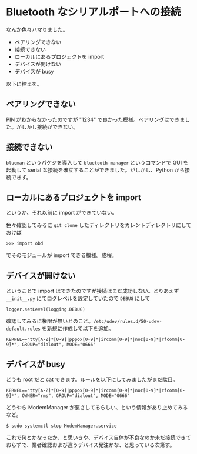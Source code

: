 # Bluetooth なシリアルポートへの接続

なんか色々ハマりました。

- ペアリングできない
- 接続できない
- ローカルにあるプロジェクトを import
- デバイスが開けない
- デバイスが busy

以下に控えを。

<!-- more -->

ペアリングできない
---------------------

PIN がわからなかったのですが "1234" で良かった模様。ペアリングはできました。がしかし接続ができない。

接続できない
---------------------

`blueman` というパケジを導入して `bluetooth-manager` というコマンドで GUI を起動して serial な接続を確立することができました。がしかし、Python から接続できず。

ローカルにあるプロジェクトを import
---------------------

というか、それ以前に import ができていない。

色々確認してみるに `git clone` したディレクトリをカレントディレクトリにしておけば

```
>>> import obd
```

でそのモジュールが import できる模様。成程。

デバイスが開けない
---------------------

ということで import はできたのですが接続はまだ成功しない。とりあえず `__init__.py` にてログレベルを設定していたので `DEBUG` にして

```
logger.setLevel(logging.DEBUG)
```

確認してみるに権限が無いとのこと。`/etc/udev/rules.d/50-udev-default.rules` を新規に作成して以下を追加。

```
KERNEL=="tty[A-Z]*[0-9]|pppox[0-9]*|ircomm[0-9]*|noz[0-9]*|rfcomm[0-9]*", GROUP="dialout", MODE="0666"
```

デバイスが busy
---------------------

どうも root だと cat できます。ルールを以下にしてみましたがまだ駄目。

```
KERNEL=="tty[A-Z]*[0-9]|pppox[0-9]*|ircomm[0-9]*|noz[0-9]*|rfcomm[0-9]*", OWNER="rms", GROUP="dialout", MODE="0666"
```

どうやら ModemManager が悪さしてるらしい、という情報があり止めてみるなど。

```
$ sudo systemctl stop ModemManager.service
```

これで何とかなったか、と思いきや、デバイス自体が不良なのか未だ接続できておらずで、業者確認および違うデバイス発注かな、と思っている次第す。
